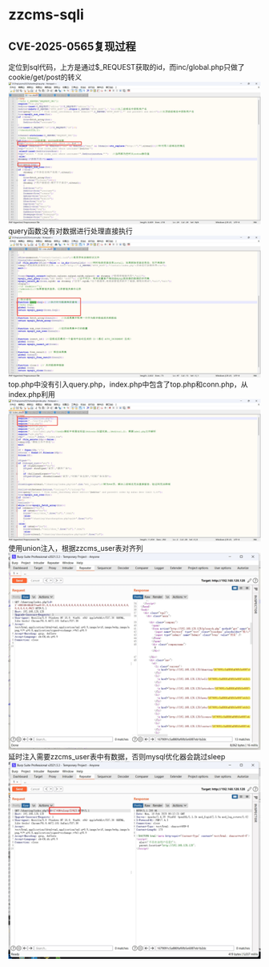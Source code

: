 # zzcms-sqli
## CVE-2025-0565复现过程
定位到sql代码，上方是通过$_REQUEST获取的id，而inc/global.php只做了cookie/get/post的转义
![img01](./images/img01.png)
query函数没有对数据进行处理直接执行
![img02](./images/img02.png)
top.php中没有引入query.php，index.php中包含了top.php和conn.php，从index.php利用
![img03](./images/img03.png)
使用union注入，根据zzcms_user表对齐列
![img04](./images/img04.png)
延时注入需要zzcms_user表中有数据，否则mysql优化器会跳过sleep
![img05](./images/img05.png)
